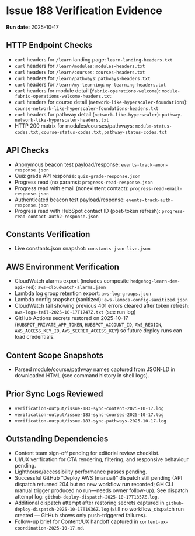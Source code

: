 # Issue 188 Verification Evidence

**Run date:** 2025-10-17

## HTTP Endpoint Checks
- `curl` headers for `/learn` landing page: `learn-landing-headers.txt`
- `curl` headers for `/learn/modules`: `modules-headers.txt`
- `curl` headers for `/learn/courses`: `courses-headers.txt`
- `curl` headers for `/learn/pathways`: `pathways-headers.txt`
- `curl` headers for `/learn/my-learning`: `my-learning-headers.txt`
- `curl` headers for module detail (`fabric-operations-welcome`): `module-fabric-operations-welcome-headers.txt`
- `curl` headers for course detail (`network-like-hyperscaler-foundations`): `course-network-like-hyperscaler-foundations-headers.txt`
- `curl` headers for pathway detail (`network-like-hyperscaler`): `pathway-network-like-hyperscaler-headers.txt`
- HTTP 200 matrix for modules/courses/pathways: `module-status-codes.txt`, `course-status-codes.txt`, `pathway-status-codes.txt`

## API Checks
- Anonymous beacon test payload/response: `events-track-anon-response.json`
- Quiz grade API response: `quiz-grade-response.json`
- Progress read (no params): `progress-read-response.json`
- Progress read with email (nonexistent contact): `progress-read-email-response.json`
- Authenticated beacon test payload/response: `events-track-auth-response.json`
- Progress read with HubSpot contact ID (post-token refresh): `progress-read-contact-auth2-response.json`

## Constants Verification
- Live constants.json snapshot: `constants-json-live.json`

## AWS Environment Verification
- CloudWatch alarms export (includes composite `hedgehog-learn-dev-api-red`): `aws-cloudwatch-alarms.json`
- Lambda log group retention export: `aws-log-groups.json`
- Lambda config snapshot (sanitized): `aws-lambda-config-sanitized.json`
- CloudWatch tail showing previous 401 errors cleared after token refresh: `aws-logs-tail-2025-10-17T1747Z.txt` (see run log)
- GitHub Actions secrets restored on 2025-10-17 (`HUBSPOT_PRIVATE_APP_TOKEN`, `HUBSPOT_ACCOUNT_ID`, `AWS_REGION`, `AWS_ACCESS_KEY_ID`, `AWS_SECRET_ACCESS_KEY`) so future deploy runs can load credentials.

## Content Scope Snapshots
- Parsed module/course/pathway names captured from JSON-LD in downloaded HTML (see command history in shell logs).

## Prior Sync Logs Reviewed
- `verification-output/issue-183-sync-content-2025-10-17.log`
- `verification-output/issue-183-sync-courses-2025-10-17.log`
- `verification-output/issue-183-sync-pathways-2025-10-17.log`

## Outstanding Dependencies
- Content team sign-off pending for editorial review checklist.
- UI/UX verification for CTA rendering, filtering, and responsive behaviour pending.
- Lighthouse/accessibility performance passes pending.
- Successful GitHub “Deploy AWS (manual)” dispatch still pending (API dispatch returned 204 but no new workflow run recorded; GH CLI manual trigger produced no run—needs owner follow-up). See dispatch attempt log: `github-deploy-dispatch-2025-10-17T1857Z.log`.
- Additional dispatch attempt after restoring secrets captured in `github-deploy-dispatch-2025-10-17T1936Z.log` (still no workflow_dispatch run created — GitHub shows only push-triggered failures).
- Follow-up brief for Content/UX handoff captured in `content-ux-coordination-2025-10-17.md`.
